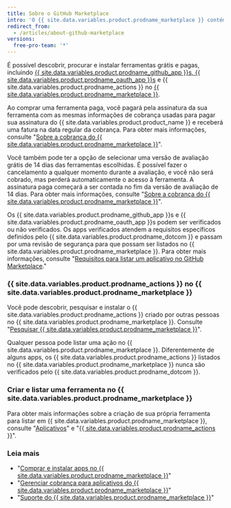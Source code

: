 ```yaml
---
title: Sobre o GitHub Marketplace
intro: 'O {{ site.data.variables.product.prodname_marketplace }} contém ferramentas que adicionam funcionalidade e aprimoram seu fluxo de trabalho.'
redirect_from:
  - /articles/about-github-marketplace
versions:
  free-pro-team: '*'
---
```


É possível descobrir, procurar e instalar ferramentas grátis e pagas, incluindo [{{ site.data.variables.product.prodname_github_app }}s, {{ site.data.variables.product.prodname_oauth_app }}s](/apps/differences-between-apps/) e {{ site.data.variables.product.prodname_actions }} no [{{ site.data.variables.product.prodname_marketplace }}](https://github.com/marketplace).

Ao comprar uma ferramenta paga, você pagará pela assinatura da sua ferramenta com as mesmas informações de cobrança usadas para pagar sua assinatura do {{ site.data.variables.product.product_name }} e receberá uma fatura na data regular da cobrança. Para obter mais informações, consulte "[Sobre a cobrança do {{ site.data.variables.product.prodname_marketplace }}](/articles/about-billing-for-github-marketplace)".

Você também pode ter a opção de selecionar uma versão de avaliação grátis de 14 dias das ferramentas escolhidas. É possível fazer o cancelamento a qualquer momento durante a avaliação, e você não será cobrado, mas perderá automaticamente o acesso à ferramenta. A assinatura paga começará a ser contada no fim da versão de avaliação de 14 dias. Para obter mais informações, consulte "[Sobre a cobrança do {{ site.data.variables.product.prodname_marketplace }}](/articles/about-billing-for-github-marketplace)".

Os {{ site.data.variables.product.prodname_github_app }}s e {{ site.data.variables.product.prodname_oauth_app }}s podem ser verificados ou não verificados. Os apps verificados atendem a requisitos específicos definidos pelo {{ site.data.variables.product.prodname_dotcom }} e passam por uma revisão de segurança para que possam ser listados no {{ site.data.variables.product.prodname_marketplace }}. Para obter mais informações, consulte "[Requisitos para listar um aplicativo no GitHub Marketplace](/marketplace/getting-started/requirements-for-listing-an-app-on-github-marketplace/)."

### {{ site.data.variables.product.prodname_actions }} no {{ site.data.variables.product.prodname_marketplace }}

Você pode descobrir, pesquisar e instalar o {{ site.data.variables.product.prodname_actions }} criado por outras pessoas no {{ site.data.variables.product.prodname_marketplace }}. Consulte "[Pesquisar {{ site.data.variables.product.prodname_marketplace }}](/github/searching-for-information-on-github/searching-github-marketplace)".

Qualquer pessoa pode listar uma ação no {{ site.data.variables.product.prodname_marketplace }}. Diferentemente de alguns apps, os {{ site.data.variables.product.prodname_actions }} listados no {{ site.data.variables.product.prodname_marketplace }} nunca são verificados pelo {{ site.data.variables.product.prodname_dotcom }}.

### Criar e listar uma ferramenta no {{ site.data.variables.product.prodname_marketplace }}

Para obter mais informações sobre a criação de sua própria ferramenta para listar em {{ site.data.variables.product.prodname_marketplace }}, consulte "[Aplicativos](/apps)" e "[{{ site.data.variables.product.prodname_actions }}](/actions)".

### Leia mais

- "[Comprar e instalar apps no {{ site.data.variables.product.prodname_marketplace }}](/articles/purchasing-and-installing-apps-in-github-marketplace)"
- "[Gerenciar cobrança para aplicativos do {{ site.data.variables.product.prodname_marketplace }}](/articles/managing-billing-for-github-marketplace-apps)"
- "[Suporte do {{ site.data.variables.product.prodname_marketplace }}](/articles/github-marketplace-support)"
